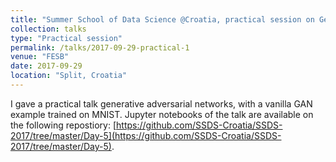 ```yaml
---
title: "Summer School of Data Science @Croatia, practical session on Generative Adversarial Networks"
collection: talks
type: "Practical session"
permalink: /talks/2017-09-29-practical-1
venue: "FESB"
date: 2017-09-29
location: "Split, Croatia"
---
```


I gave a practical talk generative adversarial networks, with a vanilla GAN example trained on MNIST. Jupyter notebooks of the talk are available on the following repostiory: [https://github.com/SSDS-Croatia/SSDS-2017/tree/master/Day-5](https://github.com/SSDS-Croatia/SSDS-2017/tree/master/Day-5).
